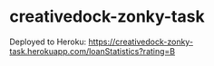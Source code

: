 # creativedock-zonky-task

Deployed to Heroku: https://creativedock-zonky-task.herokuapp.com/loanStatistics?rating=B

